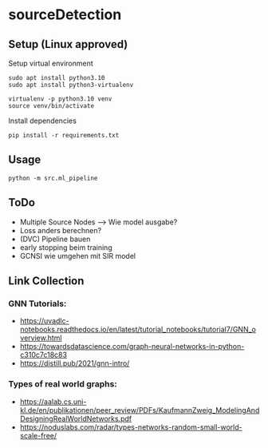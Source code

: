 # sourceDetection

## Setup (Linux approved)

Setup virtual environment
```
sudo apt install python3.10
sudo apt install python3-virtualenv

virtualenv -p python3.10 venv
source venv/bin/activate
```

Install dependencies
```
pip install -r requirements.txt
```

## Usage

```
python -m src.ml_pipeline
```

## ToDo

- Multiple Source Nodes --> Wie model ausgabe?
- Loss anders berechnen?
- (DVC) Pipeline bauen
- early stopping beim training
- GCNSI wie umgehen mit SIR model


## Link Collection
### GNN Tutorials:
- https://uvadlc-notebooks.readthedocs.io/en/latest/tutorial_notebooks/tutorial7/GNN_overview.html
- https://towardsdatascience.com/graph-neural-networks-in-python-c310c7c18c83
- https://distill.pub/2021/gnn-intro/

### Types of real world graphs:
- https://aalab.cs.uni-kl.de/en/publikationen/peer_review/PDFs/KaufmannZweig_ModelingAndDesigningRealWorldNetworks.pdf
- https://noduslabs.com/radar/types-networks-random-small-world-scale-free/

